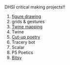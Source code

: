 DHSI critical making projects!! 

1. [figure drawing](https://melsprite.github.io/DHSI/IMG_4307.jpg)
2. grids & gestures
3. [Twine mapping](https://melsprite.github.io/DHSI/IMG_4250.jpg)
4. Twine 
5. [Cut-up poetry](https://melsprite.github.io/DHSI/IMG_4308.jpg)
6. Tracery bot
7. Scalar
8. P5 Poetics
9. [Bitsy](https://melsprite.github.io/DHSI/airport.html)
